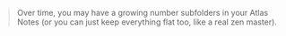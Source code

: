 > Over time, you may have a growing number subfolders in your Atlas Notes (or you can just keep everything flat too, like a real zen master).

